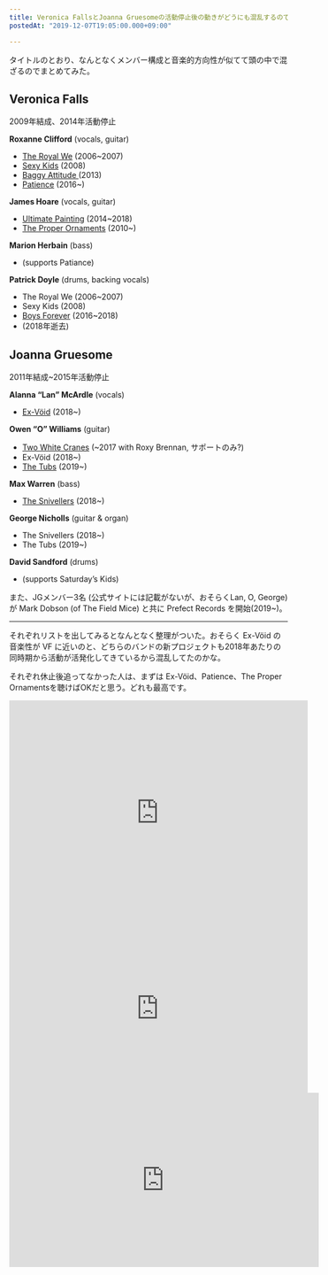 ```yaml
---
title: Veronica FallsとJoanna Gruesomeの活動停止後の動きがどうにも混乱するのでリストにしてみた
postedAt: "2019-12-07T19:05:00.000+09:00"

---
```


タイトルのとおり、なんとなくメンバー構成と音楽的方向性が似てて頭の中で混ざるのでまとめてみた。

## Veronica Falls

2009年結成、2014年活動停止

**Roxanne Clifford** (vocals, guitar)

* [The Royal We](https://www.dominomusic.com/artists/the-royal-we) (2006\~2007)
* [Sexy Kids](https://www.slumberlandrecords.com/artists/show/67) (2008)
* [Baggy Attitude ](http://comfortableonatightrope.bigcartel.com/product/pre-order-baggy-attitude-7-flexidisc-of-chris-knox-toy-love-tall-dwarves-covers)(2013)
* [Patience](https://patienceworld.com/) (2016\~)

**James Hoare** (vocals, guitar)

* [Ultimate Painting](https://ultimatepainting.bandcamp.com/) (2014\~2018)
* [The Proper Ornaments](https://theproperornaments.bandcamp.com/) (2010\~)

**Marion Herbain** (bass)

* (supports Patiance)

**Patrick Doyle** (drums, backing vocals)

* The Royal We (2006\~2007)
* Sexy Kids (2008)
* [Boys Forever](https://boysforever.bandcamp.com/) (2016\~2018)
* (2018年逝去)

## Joanna Gruesome

2011年結成\~2015年活動停止

**Alanna “Lan” McArdle** (vocals)

* [Ex-Vöid](https://ex-void.bandcamp.com/) (2018\~)

**Owen “O” Williams** (guitar)

* [Two White Cranes](https://twowhitecranes.bandcamp.com/) (\~2017 with Roxy Brennan, サポートのみ?)
* Ex-Vöid (2018\~)
* [The Tubs](https://the-tubs.bandcamp.com) (2019\~)

**Max Warren** (bass)

* [The Snivellers](https://gobnation.bandcamp.com/) (2018\~)

**George Nicholls** (guitar & organ)

* The Snivellers (2018\~)
* The Tubs (2019\~)

**David Sandford** (drums)

* (supports Saturday’s Kids)

また、JGメンバー3名 (公式サイトには記載がないが、おそらくLan, O, George) が Mark Dobson (of The Field Mice) と共に Prefect Records を開始(2019\~)。

---

それぞれリストを出してみるとなんとなく整理がついた。おそらく Ex-Vöid の音楽性が VF に近いのと、どちらのバンドの新プロジェクトも2018年あたりの同時期から活動が活発化してきているから混乱してたのかな。

それぞれ休止後追ってなかった人は、まずは Ex-Vöid、Patience、The Proper Ornamentsを聴けばOKだと思う。どれも最高です。

<iframe width="540" height="405" id="youtube_iframe" src="https://www.youtube.com/embed/1XGey3v7eZw?feature=oembed&amp;enablejsapi=1&amp;origin=https://safe.txmblr.com&amp;wmode=opaque" frameborder="0" allow="accelerometer; autoplay; encrypted-media; gyroscope; picture-in-picture" allowfullscreen=""></iframe> <iframe width="540" height="304" id="youtube_iframe" src="https://www.youtube.com/embed/1U1GFUq4P0E?feature=oembed&amp;enablejsapi=1&amp;origin=https://safe.txmblr.com&amp;wmode=opaque" frameborder="0" allow="accelerometer; autoplay; encrypted-media; gyroscope; picture-in-picture" allowfullscreen=""></iframe> <iframe width="560" height="315" src="https://www.youtube.com/embed/6WhtVj63B6w" frameborder="0" allow="accelerometer; autoplay; encrypted-media; gyroscope; picture-in-picture" allowfullscreen=""></iframe> 